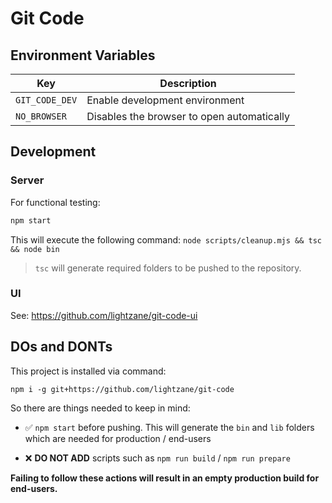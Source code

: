 # Git Code

## Environment Variables

| Key            | Description                                |
| -------------- | ------------------------------------------ |
| `GIT_CODE_DEV` | Enable development environment             |
| `NO_BROWSER`   | Disables the browser to open automatically |

## Development

### Server

For functional testing:

```bash
npm start
```

This will execute the following command: `node scripts/cleanup.mjs && tsc && node bin`

> `tsc` will generate required folders to be pushed to the repository.

### UI

See: https://github.com/lightzane/git-code-ui

## DOs and DONTs

This project is installed via command:

```
npm i -g git+https://github.com/lightzane/git-code
```

So there are things needed to keep in mind:

- ✅ `npm start` before pushing. This will generate the `bin` and `lib` folders which are needed for production / end-users

- ❌ **DO NOT ADD** scripts such as `npm run build` / `npm run prepare`

**Failing to follow these actions will result in an empty production build for end-users.**

